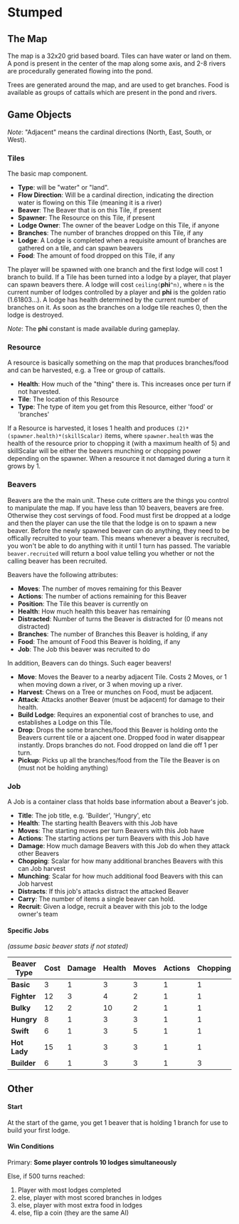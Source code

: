 # Stumped

## The Map

The map is a 32x20 grid based board. Tiles can have water or land on them. A pond is present in the center of the map along some axis, and 2-8 rivers are procedurally generated flowing into the pond.

Trees are generated around the map, and are used to get branches. Food is available as groups of cattails which are present in the pond and rivers.

## Game Objects

_Note_: "Adjacent" means the cardinal directions (North, East, South, or West).

### Tiles

The basic map component.

* **Type**: will be "water" or "land".
* **Flow Direction**: Will be a cardinal direction, indicating the direction water is flowing on this Tile (meaning it is a river)
* **Beaver**: The Beaver that is on this Tile, if present
* **Spawner**: The Resource on this Tile, if present
* **Lodge Owner**: The owner of the beaver Lodge on this Tile, if anyone
* **Branches**: The number of branches dropped on this Tile, if any
* **Lodge**: A Lodge is completed when a requisite amount of branches are gathered on a tile, and can spawn beavers
* **Food**: The amount of food dropped on this Tile, if any

The player will be spawned with one branch and the first lodge will cost 1 branch to build. If a Tile has been turned into a lodge by a player, that player can spawn beavers there. A lodge will cost `ceiling(`**phi**`^n)`, where `n` is the current number of lodges controlled by a player and **phi** is the golden ratio (1.61803...). A lodge has health determined by the current number of branches on it. As soon as the branches on a lodge tile reaches 0, then the lodge is destroyed.

_Note_: The **phi** constant is made available during gameplay.

### Resource

A resource is basically something on the map that produces branches/food and can be harvested, e.g. a Tree or group of cattails.

* **Health**: How much of the "thing" there is. This increases once per turn if not harvested.
* **Tile**: The location of this Resource
* **Type**: The type of item you get from this Resource, either 'food' or 'branches'

If a Resource is harvested, it loses 1 health and produces `(2)*(spawner.health)*(skillScalar)` items, where `spawner.health` was the health of the resource prior to chopping it (with a maximum health of 5) and skillScalar will be either the beavers munching or chopping power depending on the spawner. When a resource it not damaged during a turn it grows by 1.

### Beavers

Beavers are the the main unit. These cute critters are the things you control to manipulate the map. If you have less than 10 beavers, beavers are free. Otherwise they cost servings of food. Food must first be dropped at a lodge and then the player can use the tile that the lodge is on to spawn a new beaver. Before the newly spawned beaver can do anything, they need to be offically recruited to your team. This means whenever a beaver is recruited, you won't be able to do anything with it until 1 turn has passed. The variable `beaver.recruited` will return a bool value telling you whether or not the calling beaver has been recruited.

Beavers have the following attributes:

* **Moves**: The number of moves remaining for this Beaver
* **Actions**: The number of actions remaining for this Beaver
* **Position**: The Tile this beaver is currently on
* **Health**: How much health this beaver has remaining
* **Distracted**: Number of turns the Beaver is distracted for (0 means not distracted)
* **Branches**: The number of Branches this Beaver is holding, if any
* **Food**: The amount of Food this Beaver is holding, if any
* **Job**: The Job this beaver was recruited to do

In addition, Beavers can do things. Such eager beavers!

* **Move**: Moves the Beaver to a nearby adjacent Tile. Costs 2 Moves, or 1 when moving down a river, or 3 when moving up a river.
* **Harvest**: Chews on a Tree or munches on Food, must be adjacent.
* **Attack**: Attacks another Beaver (must be adjacent) for damage to their health.
* **Build Lodge**: Requires an exponential cost of branches to use, and establishes a Lodge on this Tile.
* **Drop**: Drops the some branches/food this Beaver is holding onto the Beavers current tile or a ajacent one. Dropped food in water disappear instantly. Drops branches do not. Food dropped on land die off 1 per turn.
* **Pickup**: Picks up all the branches/food from the Tile the Beaver is on (must not be holding anything)

### Job

A Job is a container class that holds base information about a Beaver's job.

* **Title**: The job title, e.g. 'Builder', 'Hungry', etc
* **Health**: The starting health Beavers with this Job have
* **Moves**: The starting moves per turn Beavers with this Job have
* **Actions**: The starting actions per turn Beavers with this Job have
* **Damage**: How much damage Beavers with this Job do when they attack other Beavers
* **Chopping**: Scalar for how many additional branches Beavers with this can Job harvest
* **Munching**: Scalar for how much additional food Beavers with this can Job harvest
* **Distracts**: If this job's attacks distract the attacked Beaver
* **Carry**: The number of items a single beaver can hold.
* **Recruit**: Given a lodge, recruit a beaver with this job to the lodge owner's team

#### Specific Jobs

_(assume basic beaver stats if not stated)_

| Beaver Type | Cost | Damage | Health | Moves | Actions | Chopping | Munching | Distraction (duration) | Carry Capacity |
| --- | --- | --- | --- | --- | --- | --- | --- | --- | --- |
| **Basic** | 3 | 1 | 3 | 3 | 1 | 1 | 1 | 0 | 3 |
| **Fighter** | 12 | 3 | 4 | 2 | 1 | 1 | 1 | 0 | 6 |
| **Bulky** | 12 | 2 | 10 | 2 | 1 | 1 | 1 | 0 | 2 |
| **Hungry** | 8 | 1 | 3 | 3 | 1 | 1 | 3 | 2 | 15 |
| **Swift** | 6 | 1 | 3 | 5 | 1 | 1 | 2 | 0 | 2 |
| **Hot Lady** | 15 | 1 | 3 | 3 | 1 | 1 | 1 | 3 | 1 |
| **Builder** | 6 | 1 | 3 | 3 | 1 | 3 | 1 | 0 | 3 |

## Other

#### Start
At the start of the game, you get 1 beaver that is holding 1 branch for use to build your first lodge.

#### Win Conditions

Primary: **Some player controls 10 lodges simultaneously**

Else, if 500 turns reached:

1. Player with most lodges completed
2. else, player with most scored branches in lodges
4. else, player with most extra food in lodges
5. else, flip a coin (they are the same AI)
